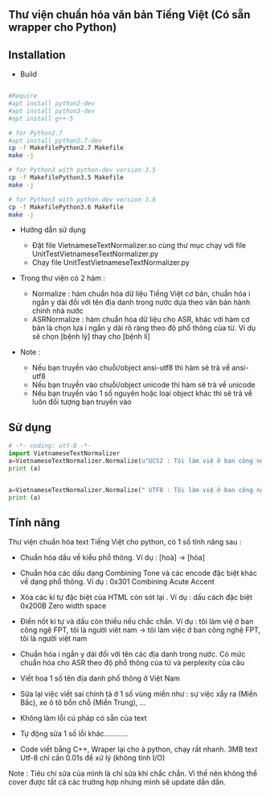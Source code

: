
## Thư viện chuẩn hóa văn bản Tiếng Việt (Có sẵn wrapper cho Python)




Installation
------------

- Build
```sh

#Require
#apt install python2-dev
#apt install python3-dev
#apt install g++-5

# for Python2.7
#apt install python2.7-dev
cp -f MakefilePython2.7 Makefile
make -j

# for Python3 with python-dev version 3.5
cp -f MakefilePython3.5 Makefile
make -j

# for Python3 with python-dev version 3.6
cp -f MakefilePython3.6 Makefile
make -j


```

- Hướng dẫn sử dụng
	+ Đặt file VietnameseTextNormalizer.so cùng thư mục chạy với file UnitTestVietnameseTextNormalizer.py
	+ Chạy file UnitTestVietnameseTextNormalizer.py


- Trong thư viện có 2 hàm :
	+ Normalize : hàm chuẩn hóa dữ liệu Tiếng Việt cơ bản, chuẩn hóa i ngắn y dài đối với tên địa danh trong nước dựa theo văn bản hành chính nhà nước
	+ ASRNormalize : hàm chuẩn hóa dữ liệu cho ASR, khác với hàm cơ bản là chọn lựa i ngắn y dài rõ ràng theo độ phổ thông của từ. Ví dụ sẽ chọn [bệnh lý] thay cho [bệnh lí]


- Note : 
	+ Nếu bạn truyền vào chuỗi/object ansi-utf8 thì hàm sẽ trả về ansi-utf8
	+ Nếu bạn truyền vào chuỗi/object unicode thì hàm sẽ trả về unicode
	+ Nếu bạn truyền vào 1 số nguyên hoặc loại object khác thì sẽ trả về luôn đối tượng bạn truyền vào


Sử dụng
------------

```python
# -*- coding: utf-8 -*-
import VietnameseTextNormalizer
a=VietnameseTextNormalizer.Normalize(u"UCS2 : Tôi làm việ ở ban công ngệ FPT, tôi là người viêt nam. hôm nay tôi ko thích ăn mì tôm. tôi làm đc 2 bài tập.");
print (a)


a=VietnameseTextNormalizer.Normalize(" UTF8 : Tôi làm việ ở ban công ngệ FPT, tôi là người viêt nam. hôm nay tôi ko thích ăn mì tôm. tôi làm đc 2 bài tập.");
print (a)

```

Tính năng
------------
Thư viện chuẩn hóa text Tiếng Việt cho python, có 1 số tính năng sau :
+ Chuẩn hóa dấu về kiểu phổ thông.
Ví dụ : [hoà] -> [hòa]

+ Chuẩn hóa các dấu dạng Combining Tone và các encode đặc biệt khác về dạng phổ thông. 
Ví dụ : 0x301 Combining Acute Accent

+ Xóa các kí tự đặc biệt của HTML còn sót lại . 
Ví dụ : dấu cách đặc biệt 0x200B Zero width space 

+ Điền nốt kí tự và dấu còn thiếu nếu chắc chắn. 
Ví dụ : 
tôi làm việ ở ban công ngệ FPT, tôi là người viêt nam 
-> tôi làm việc ở ban công nghệ FPT, tôi là người việt nam

+ Chuẩn hóa i ngắn y dài đối với tên các địa danh trong nước. Có mức chuẩn hóa cho ASR theo độ phổ thông của từ và perplexity của câu

+ Viết hoa 1 số tên địa danh phổ thông ở Việt Nam

+ Sửa lại việc viết sai chính tả ở 1 số vùng miền như : sự việc xẩy ra (Miền Bắc), xe ô tô bổn chỗ (Miền Trung), ...

+ Không làm lỗi cú pháp có sẵn của text 

+ Tự động sửa 1 số lỗi khác............

+ Code viết bằng C++, Wraper lại cho à python, chạy rất nhanh. 3MB text Utf-8 chỉ cần 0.01s để xử lý (không tính I/O)


Note : Tiêu chí sửa của mình là chỉ sửa khi chắc chắn.  Vì thế nên không thể cover được tất cả các trường hợp nhưng mình sẽ update dần dần.


